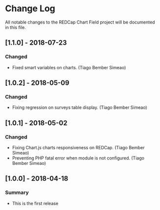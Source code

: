 # Change Log
All notable changes to the REDCap Chart Field project will be documented in this file.

## [1.1.0] - 2018-07-23
### Changed
- Fixed smart variables on charts. (Tiago Bember Simeao)


## [1.0.2] - 2018-05-09
### Changed
- Fixing regression on surveys table display. (Tiago Bember Simeao)


## [1.0.1] - 2018-05-02
### Changed
- Fixing Chart.js charts responsiveness on REDCap. (Tiago Bember Simeao)
- Preventing PHP fatal error when module is not configured. (Tiago Bember Simeao)


## [1.0.0] - 2018-04-18
### Summary
 - This is the first release
